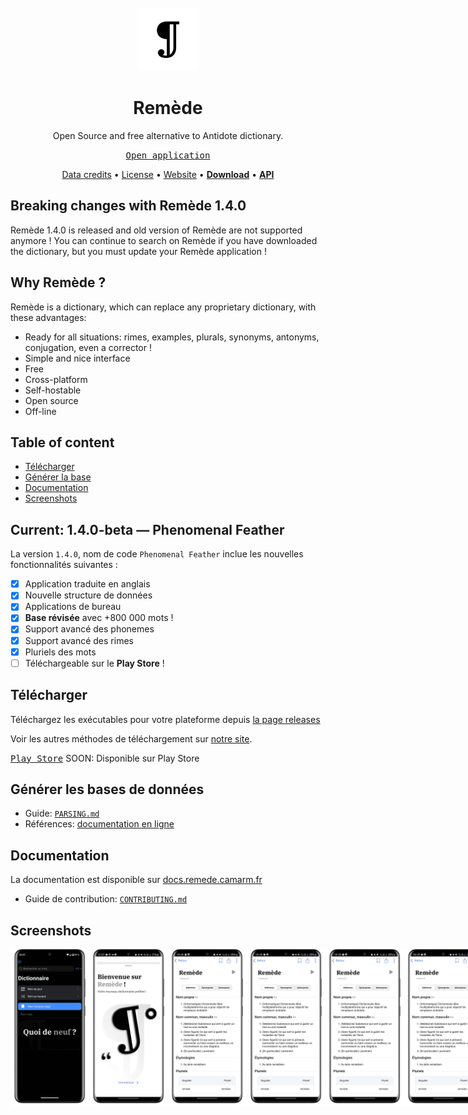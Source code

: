 <div align="center">
<br>
<br>
<img alt="Remede icon" src=".github/icon.png" height="100" width="100">

# Remède
Open Source and free alternative to Antidote dictionary.

[<kbd>Open application</kbd>](https://remede-app.camarm.fr)

[Data credits](https://docs.remede.camarm.fr/docs/database/credits) • [License](https://github.com/camarm-dev/remede/blob/main/LICENSE) • [Website](https://remede.camarm.fr) • **[Download](https://remede.camarm.fr/download)** • **[API](https://api-remede.camarm.fr/docs)**

[//]: # ([<img src="https://f-droid.org/badge/get-it-on.png" alt="Get it on F-Droid" height="70">]&#40;https://f-droid.org/packages/dev.camarm.remede&#41;)

</div>

## Breaking changes with Remède 1.4.0

Remède 1.4.0 is released and old version of Remède are not supported anymore ! You can continue to search on Remède if you have downloaded the dictionary, but you must update your Remède application !

## Why Remède ?

Remède is a dictionary, which can replace any proprietary dictionary, with these advantages:
- Ready for all situations: rimes, examples, plurals, synonyms, antonyms, conjugation, even a corrector !
- Simple and nice interface
- Free
- Cross-platform
- Self-hostable
- Open source
- Off-line

## Table of content
- [Télécharger](#télécharger)
- [Générer la base](#générer-les-bases-de-données)
- [Documentation](#documentation)
- [Screenshots](#screenshots)

## Current: 1.4.0-beta — Phenomenal Feather

La version `1.4.0`, nom de code `Phenomenal Feather` inclue les nouvelles fonctionnalités suivantes :
- [x] Application traduite en anglais
- [x] Nouvelle structure de données
- [x] Applications de bureau
- [x] **Base révisée** avec +800 000 mots !
- [x] Support avancé des phonemes
- [x] Support avancé des rimes
- [x] Pluriels des mots
- [ ] Téléchargeable sur le **Play Store** !

## Télécharger

Téléchargez les exécutables pour votre plateforme depuis [la page releases](/releases)

Voir les autres méthodes de téléchargement sur [notre site](https://remede.camarm.fr).

[<kbd>Play Store</kbd>]()
SOON: Disponible sur Play Store

## Générer les bases de données

- Guide: [`PARSING.md`](https://github.com/camarm-dev/remede/blob/main/PARSING.md)
- Références: [documentation en ligne](https://remede.camarm.fr/FR#donn%C3%A9es)

## Documentation

La documentation est disponible sur [docs.remede.camarm.fr](https://docs.remede.camarm.fr)
- Guide de contribution: [`CONTRIBUTING.md`](https://github.com/camarm-dev/remede/blob/main/CONTRIBUTING.md)

## Screenshots

<div style="display: flex;">
  <img src=".github/screenshots/home.png" width=25%>
  <img src="metadata/android/fr/images/phoneScreenshots/2.png" width=25%>
  <img src="metadata/android/fr/images/phoneScreenshots/3.png" width=25%>
  <img src="metadata/android/fr/images/phoneScreenshots/3.png" width=25%>
  <img src="metadata/android/fr/images/phoneScreenshots/3.png" width=25%>
  <img src="metadata/android/fr/images/phoneScreenshots/3.png" width=25%>
  <img src="metadata/android/fr/images/phoneScreenshots/3.png" width=25%>
</div> <!-- ----------  
| Home page                                                | Word page                                                   |
|----------------------------------------------------------|-------------------------------------------------------------|
| ![homepage](.github/home.jpeg)                           | ![word page](metadata/fr/images/phoneScreenshots/3.jpg)     |
| Rimes                                                    | Settings page                                               |
| ![rimes page](metadata/fr/images/phoneScreenshots/6.jpg) | ![settings page](metadata/fr/images/phoneScreenshots/7.jpg) |
| Examples                                                 | Corrector                                                   |
| ![examples](metadata/fr/images/phoneScreenshots/4.jpg)   | ![corrector](metadata/fr/images/phoneScreenshots/5.jpg)     |
---------- -->
  
